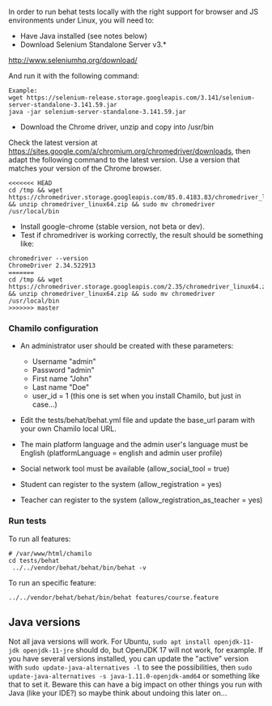 In order to run behat tests locally with the right support for browser
and JS environments under Linux, you will need to:

- Have Java installed (see notes below)
- Download Selenium Standalone Server v3.*

http://www.seleniumhq.org/download/

And run it with the following command:

```
Example:
wget https://selenium-release.storage.googleapis.com/3.141/selenium-server-standalone-3.141.59.jar
java -jar selenium-server-standalone-3.141.59.jar

```

- Download the Chrome driver, unzip and copy into /usr/bin

Check the latest version at https://sites.google.com/a/chromium.org/chromedriver/downloads,
then adapt the following command to the latest version. Use a version that matches your version of the Chrome browser.

```
<<<<<<< HEAD
cd /tmp && wget https://chromedriver.storage.googleapis.com/85.0.4183.83/chromedriver_linux64.zip && unzip chromedriver_linux64.zip && sudo mv chromedriver /usr/local/bin
```

- Install google-chrome (stable version, not beta or dev).
- Test if chromedriver is working correctly, the result should be something like:

```
chromedriver --version
ChromeDriver 2.34.522913
=======
cd /tmp && wget https://chromedriver.storage.googleapis.com/2.35/chromedriver_linux64.zip && unzip chromedriver_linux64.zip && sudo mv chromedriver /usr/local/bin
>>>>>>> master
```

### Chamilo configuration

- An administrator user should be created with these parameters:
    - Username "admin"
    - Password "admin"
    - First name "John"
    - Last name "Doe"
    - user_id = 1 (this one is set when you install Chamilo, but just in case...)

- Edit the tests/behat/behat.yml file and update the base_url param with your own Chamilo local URL.
- The main platform language and the admin user's language must be English (platformLanguage = english and admin user profile)
- Social network tool must be available (allow_social_tool = true)
- Student can register to the system (allow_registration = yes)
- Teacher can register to the system (allow_registration_as_teacher = yes)

### Run tests

To run all features:

```
# /var/www/html/chamilo
cd tests/behat
 ../../vendor/behat/behat/bin/behat -v
 ```

To run an specific feature:

```
../../vendor/behat/behat/bin/behat features/course.feature
```

## Java versions

Not all java versions will work. For Ubuntu, `sudo apt install openjdk-11-jdk openjdk-11-jre` should do, but OpenJDK 17 will not work, for example.
If you have several versions installed, you can update the "active" version with `sudo update-java-alternatives -l` to see the possibilities, then `sudo update-java-alternatives -s java-1.11.0-openjdk-amd64` or something like that to set it. Beware this can have a big impact on other things you run with Java (like your IDE?) so maybe think about undoing this later on...
